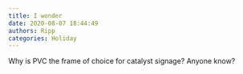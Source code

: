 ```yaml
---
title: I wonder
date: 2020-08-07 18:44:49
authors: Ripp
categories: Holiday
---
```


 Why is PVC the frame of choice for catalyst signage? Anyone know?